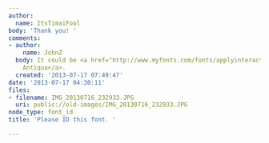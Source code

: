 ```yaml
---
author:
  name: ItsTimaiFool
body: 'Thank you! '
comments:
- author:
    name: JohnZ
  body: It could be <a href="http://www.myfonts.com/fonts/applyinteractive/stencil-antiqua/">Stencil
    Antiqua</a>.
  created: '2013-07-17 07:49:47'
date: '2013-07-17 04:30:11'
files:
- filename: IMG_20130716_232933.JPG
  uri: public://old-images/IMG_20130716_232933.JPG
node_type: font_id
title: 'Please ID this font. '

---
```

